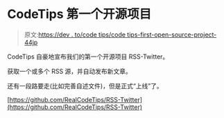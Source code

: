 # CodeTips 第一个开源项目

> 原文:[https://dev . to/code tips/code tips-first-open-source-project-44jp](https://dev.to/codetips/codetips-first-open-source-project-44jp)

CodeTips 自豪地宣布我们的第一个开源项目 RSS-Twitter。

获取一个或多个 RSS 源，并自动发布新文章。

还有一段路要走(比如完善自述文件)，但是正式“上线”了。

[https://github.com/RealCodeTips/RSS-Twitter](https://github.com/RealCodeTips/RSS-Twitter)